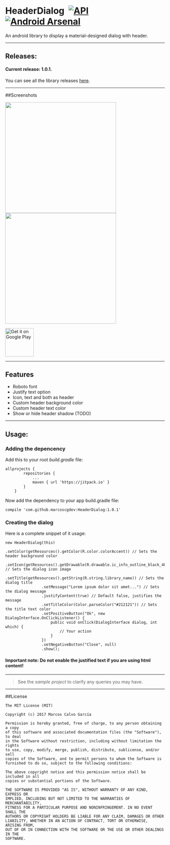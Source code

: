 # HeaderDialog  [![API](https://img.shields.io/badge/API-9%2B-blue.svg?style=flat)](https://android-arsenal.com/api?level=9) [![Android Arsenal](https://img.shields.io/badge/Android%20Arsenal-HeaderDialog-brightgreen.svg?style=flat)](https://android-arsenal.com/details/1/5076)
An android library to display a material-designed dialog with header.

---

## Releases:

#### Current release: 1.0.1.

You can see all the library releases [here](https://github.com/marcoscgdev/HeaderDialog/releases).

---

##Screenshots

<img src="https://raw.githubusercontent.com/marcoscgdev/HeaderDialog/master/screenshots/1.jpg" width="350">
<img src="https://raw.githubusercontent.com/marcoscgdev/HeaderDialog/master/screenshots/2.jpg" width="350">

<a href='https://play.google.com/store/apps/details?id=com.marcoscg.headerdialogsample'><img alt='Get it on Google Play' src='https://play.google.com/intl/en_us/badges/images/generic/en_badge_web_generic.png' height='90'/></a>

---

## Features

- Roboto font
- Justify text option
- Icon, text and both as header
- Custom header background color
- Custom header text color
- Show or hide header shadow (TODO)

---

## Usage:

### Adding the depencency

Add this to your root *build.gradle* file:

```
allprojects {
		repositories {
			...
			maven { url 'https://jitpack.io' }
		}
	}
```

Now add the dependency to your app build.gradle file:

```
compile 'com.github.marcoscgdev:HeaderDialog:1.0.1'
```

### Creating the dialog

Here is a complete snippet of it usage:

```
new HeaderDialog(this)
                .setColor(getResources().getColor(R.color.colorAccent)) // Sets the header background color
                .setIcon(getResources().getDrawable(R.drawable.ic_info_outline_black_48dp)) // Sets the dialog icon image
                .setTitle(getResources().getString(R.string.library_name)) // Sets the dialog title
                .setMessage("Lorem ipsum dolor sit amet...") // Sets the dialog message
                .justifyContent(true) // Default false, justifies the message
                .setTitleColor(Color.parseColor("#212121")) // Sets the title text color
                .setPositiveButton("Ok", new DialogInterface.OnClickListener() {
                    public void onClick(DialogInterface dialog, int which) {
                        // Your action
                    }
                })
                .setNegativeButton("Close", null)
                .show();
```

#### Important note: Do not enable the justified text if you are using html content!

---
>See the *sample project* to clarify any queries you may have.

---

##License

```
The MIT License (MIT)

Copyright (c) 2017 Marcos Calvo García

Permission is hereby granted, free of charge, to any person obtaining a copy
of this software and associated documentation files (the "Software"), to deal
in the Software without restriction, including without limitation the rights
to use, copy, modify, merge, publish, distribute, sublicense, and/or sell
copies of the Software, and to permit persons to whom the Software is
furnished to do so, subject to the following conditions:

The above copyright notice and this permission notice shall be included in all
copies or substantial portions of the Software.

THE SOFTWARE IS PROVIDED "AS IS", WITHOUT WARRANTY OF ANY KIND, EXPRESS OR
IMPLIED, INCLUDING BUT NOT LIMITED TO THE WARRANTIES OF MERCHANTABILITY,
FITNESS FOR A PARTICULAR PURPOSE AND NONINFRINGEMENT. IN NO EVENT SHALL THE
AUTHORS OR COPYRIGHT HOLDERS BE LIABLE FOR ANY CLAIM, DAMAGES OR OTHER
LIABILITY, WHETHER IN AN ACTION OF CONTRACT, TORT OR OTHERWISE, ARISING FROM,
OUT OF OR IN CONNECTION WITH THE SOFTWARE OR THE USE OR OTHER DEALINGS IN THE
SOFTWARE.
```

